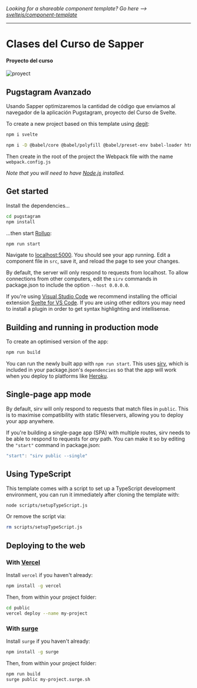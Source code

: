*Looking for a shareable component template? Go here --> [sveltejs/component-template](https://github.com/sveltejs/component-template)*

---

# Clases del Curso de Sapper
#### Proyecto del curso

![proyect](https://static.platzi.com/media/landing-projects/imagen-Proyecto-sapper2.gif)


## Pugstagram Avanzado
Usando Sapper optimizaremos la cantidad de código que enviamos al navegador de la aplicación Pugstagram, proyecto del Curso de Svelte.


To create a new project based on this template using [degit](https://github.com/Rich-Harris/degit):

```bash
npm i svelte
```

```bash
npm i -D @babel/core @babel/polyfill @babel/preset-env babel-loader html-webpack-plugin svelte-loader webpack webpack-cli webpack-dev-server
```

Then create in the root of the project the Webpack file with the name `webpack.config.js`

*Note that you will need to have [Node.js](https://nodejs.org) installed.*


## Get started

Install the dependencies...

```bash
cd pugstagram
npm install
```

...then start [Rollup](https://rollupjs.org):

```bash
npm run start
```

Navigate to [localhost:5000](http://localhost:5000). You should see your app running. Edit a component file in `src`, save it, and reload the page to see your changes.

By default, the server will only respond to requests from localhost. To allow connections from other computers, edit the `sirv` commands in package.json to include the option `--host 0.0.0.0`.

If you're using [Visual Studio Code](https://code.visualstudio.com/) we recommend installing the official extension [Svelte for VS Code](https://marketplace.visualstudio.com/items?itemName=svelte.svelte-vscode). If you are using other editors you may need to install a plugin in order to get syntax highlighting and intellisense.

## Building and running in production mode

To create an optimised version of the app:

```bash
npm run build
```

You can run the newly built app with `npm run start`. This uses [sirv](https://github.com/lukeed/sirv), which is included in your package.json's `dependencies` so that the app will work when you deploy to platforms like [Heroku](https://heroku.com).


## Single-page app mode

By default, sirv will only respond to requests that match files in `public`. This is to maximise compatibility with static fileservers, allowing you to deploy your app anywhere.

If you're building a single-page app (SPA) with multiple routes, sirv needs to be able to respond to requests for *any* path. You can make it so by editing the `"start"` command in package.json:

```js
"start": "sirv public --single"
```

## Using TypeScript

This template comes with a script to set up a TypeScript development environment, you can run it immediately after cloning the template with:

```bash
node scripts/setupTypeScript.js
```

Or remove the script via:

```bash
rm scripts/setupTypeScript.js
```

## Deploying to the web

### With [Vercel](https://vercel.com)

Install `vercel` if you haven't already:

```bash
npm install -g vercel
```

Then, from within your project folder:

```bash
cd public
vercel deploy --name my-project
```

### With [surge](https://surge.sh/)

Install `surge` if you haven't already:

```bash
npm install -g surge
```

Then, from within your project folder:

```bash
npm run build
surge public my-project.surge.sh
```
